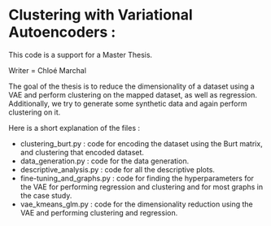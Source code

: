 # Clustering with Variational Autoencoders :

This code is a support for a Master Thesis. 

Writer = Chloé Marchal

The goal of the thesis is to reduce the dimensionality of a dataset using a VAE and perform clustering on the mapped dataset, as well as regression. 
Additionally, we try to generate some synthetic data and again perform clustering on it. 

Here is a short explanation of the files : 
- clustering_burt.py : code for encoding the dataset using the Burt matrix, and clustering that encoded dataset. 
- data_generation.py : code for the data generation. 
- descriptive_analysis.py : code for all the descriptive plots.
- fine-tuning_and_graphs.py : code for finding the hyperparameters for the VAE for performing regression and clustering and for most graphs in the case study.
- vae_kmeans_glm.py : code for the dimensionality reduction using the VAE and performing clustering and regression. 
